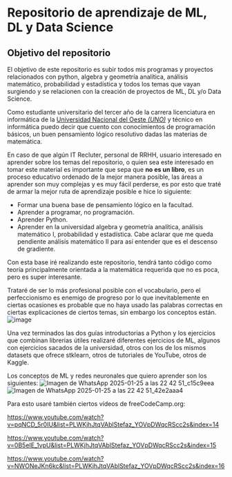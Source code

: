 # Repositorio de aprendizaje de ML, DL y Data Science
## Objetivo del repositorio
El objetivo de este repositorio es subir todos mis programas y proyectos relacionados con python, algebra y geometría analítica, análisis matemático, probabilidad y estadística y todos los temas que vayan surgiendo y se relacionen con la creación de proyectos de ML, DL y/o Data Science.

Como estudiante universitario del tercer año de la carrera licenciatura en informática de la [Universidad Nacional del Oeste *(UNO)*]([url](https://uno.edu.ar/)[/url]) y técnico en informática puedo decir que cuento con conocimientos de programación básicos, un buen pensamiento lógico resolutivo dadas las materias de matemática. 

En caso de que algún IT Recluter, personal de RRHH, usuario interesado en aprender sobre los temas del repositorio, o quien sea este interesado en tomar este material es importante que sepa que **no es un libro**, es un proceso educativo ordenado de la mejor manera posible, las áreas a aprender son muy complejas y es muy fácil perderse, es por esto que traté de armar la mejor ruta de aprendizaje posible e hice lo siguiente:

* Formar una buena base de pensamiento lógico en la facultad.
* Aprender a programar, no programación.
* Aprender Python.
* Aprender en la universidad algebra y geometría analítica, análisis matemático I, probabilidad y estadística. Cabe aclarar que me queda pendiente análisis matemático II para así entender que es el descenso de gradiente.

Con esta base iré realizando este repositorio, tendrá tanto código como teoría principalmente orientada a la matemática requerida que no es poca, pero es super interesante.

Trataré de ser lo más profesional posible con el vocabulario, pero el perfeccionismo es enemigo de progreso por lo que inevitablemente en ciertas ocasiones es probable que no haya usado las palabras correctas en ciertas explicaciones de ciertos temas, sin embargo los conceptos están.
![image](https://github.com/user-attachments/assets/d6db6347-3a8d-4bc2-918d-98b9ecb96683)

Una vez terminados las dos guías introductorias a Python y los ejercicios que combinan librerias útiles realizaré diferentes ejercicios de ML, algunos con ejercicios sacados de la universidad, otros con los de los mismos datasets que ofrece stklearn, otros de tutoriales de YouTube, otros
de Kaggle.

Los conceptos de ML y redes neuronales que quiero aprender son los siguientes:
![Imagen de WhatsApp 2025-01-25 a las 22 42 51_c15c9eea](https://github.com/user-attachments/assets/d5c4621f-eee5-40d6-a31c-5e4d71b85553)
![Imagen de WhatsApp 2025-01-25 a las 22 42 51_42e2aaa4](https://github.com/user-attachments/assets/63348bc8-b86a-46d9-a94e-7a686b5f9a3b)

Para esto usaré también ciertos vídeos de freeCodeCamp.org:

https://www.youtube.com/watch?v=pqNCD_5r0IU&list=PLWKjhJtqVAblStefaz_YOVpDWqcRScc2s&index=14

https://www.youtube.com/watch?v=0B5eIE_1vpU&list=PLWKjhJtqVAblStefaz_YOVpDWqcRScc2s&index=15

https://www.youtube.com/watch?v=NWONeJKn6kc&list=PLWKjhJtqVAblStefaz_YOVpDWqcRScc2s&index=16
